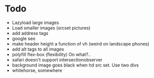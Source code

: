 # Todo
- Lazyload large images
- Load smaller images (srcset pictures)
- add address tags
- google seo
- make header height a function of vh (weird on landscape phones)
- add alt tags to all images
- polyfill flex-box (flexibility) On what?..
- safari doesn't support intersectionobserver
- background image goes black when hd src set. Use two divs
- whitehorse, somewhere
